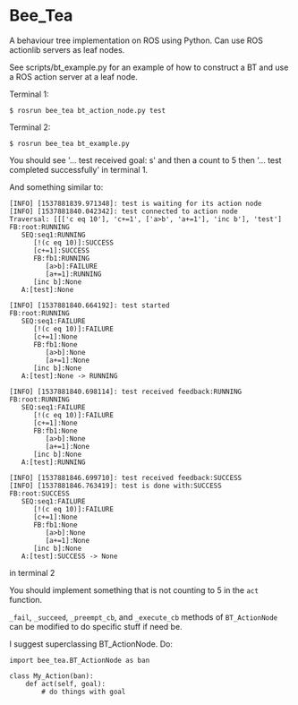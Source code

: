 # Bee_Tea
A behaviour tree implementation on ROS using Python. Can use ROS actionlib servers as leaf nodes.

See scripts/bt_example.py for an example of how to construct a BT and use a ROS action server at a leaf node.

Terminal 1:
```
$ rosrun bee_tea bt_action_node.py test
```


Terminal 2:
```
$ rosrun bee_tea bt_example.py
```


You should see '... test received goal: s' and then a count to 5 
then '... test completed successfully' in terminal 1.

And something similar to:
```
[INFO] [1537881839.971348]: test is waiting for its action node
[INFO] [1537881840.042342]: test connected to action node
Traversal: [[['c eq 10'], 'c+=1', ['a>b', 'a+=1'], 'inc b'], 'test']
FB:root:RUNNING
   SEQ:seq1:RUNNING
      [!(c eq 10)]:SUCCESS
      [c+=1]:SUCCESS
      FB:fb1:RUNNING
         [a>b]:FAILURE
         [a+=1]:RUNNING
      [inc b]:None
   A:[test]:None

[INFO] [1537881840.664192]: test started
FB:root:RUNNING
   SEQ:seq1:FAILURE
      [!(c eq 10)]:FAILURE
      [c+=1]:None
      FB:fb1:None
         [a>b]:None
         [a+=1]:None
      [inc b]:None
   A:[test]:None -> RUNNING

[INFO] [1537881840.698114]: test received feedback:RUNNING
FB:root:RUNNING
   SEQ:seq1:FAILURE
      [!(c eq 10)]:FAILURE
      [c+=1]:None
      FB:fb1:None
         [a>b]:None
         [a+=1]:None
      [inc b]:None
   A:[test]:RUNNING

[INFO] [1537881846.699710]: test received feedback:SUCCESS
[INFO] [1537881846.763419]: test is done with:SUCCESS
FB:root:SUCCESS
   SEQ:seq1:FAILURE
      [!(c eq 10)]:FAILURE
      [c+=1]:None
      FB:fb1:None
         [a>b]:None
         [a+=1]:None
      [inc b]:None
   A:[test]:SUCCESS -> None
```

in terminal 2


You should implement something that is not counting to 5 in the `act` function.


`_fail`, `_succeed`, `_preempt_cb`, and `_execute_cb`
methods of `BT_ActionNode` can be modified to do specific stuff if need be. 


I suggest superclassing BT_ActionNode.
Do:


```
import bee_tea.BT_ActionNode as ban

class My_Action(ban):
    def act(self, goal):
	    # do things with goal
```
